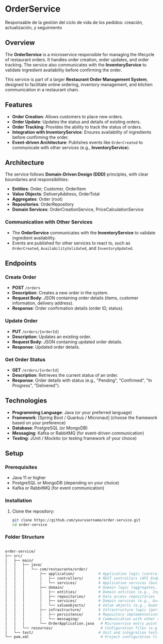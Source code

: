 # OrderService
Responsable de la gestión del ciclo de vida de los pedidos: creación, actualización, y seguimiento


## Overview

The **OrderService** is a microservice responsible for managing the lifecycle of restaurant orders. It handles order creation, order updates, and order tracking. The service also communicates with the **InventoryService** to validate ingredient availability before confirming the order.

This service is part of a larger **Restaurant Order Management System**, designed to facilitate online ordering, inventory management, and kitchen communication in a restaurant chain.

## Features

- **Order Creation**: Allows customers to place new orders.
- **Order Update**: Updates the status and details of existing orders.
- **Order Tracking**: Provides the ability to track the status of orders.
- **Integration with InventoryService**: Ensures availability of ingredients before confirming the order.
- **Event-driven Architecture**: Publishes events like `OrderCreated` to communicate with other services (e.g., **InventoryService**).

## Architecture

The service follows **Domain-Driven Design (DDD)** principles, with clear boundaries and responsibilities:

- **Entities**: Order, Customer, OrderItem
- **Value Objects**: DeliveryAddress, OrderTotal
- **Aggregates**: Order (root)
- **Repositories**: OrderRepository
- **Domain Services**: OrderCreationService, PriceCalculationService

### Communication with Other Services

- The **OrderService** communicates with the **InventoryService** to validate ingredient availability.
- Events are published for other services to react to, such as `OrderCreated`, `AvailabilityValidated`, and `InventoryUpdated`.

## Endpoints

### Create Order
- **POST** `/orders`
- **Description**: Creates a new order in the system.
- **Request Body**: JSON containing order details (items, customer information, delivery address).
- **Response**: Order confirmation details (order ID, status).

### Update Order
- **PUT** `/orders/{orderId}`
- **Description**: Updates an existing order.
- **Request Body**: JSON containing updated order details.
- **Response**: Updated order details.

### Get Order Status
- **GET** `/orders/{orderId}`
- **Description**: Retrieves the current status of an order.
- **Response**: Order details with status (e.g., "Pending", "Confirmed", "In Progress", "Delivered").

## Technologies

- **Programming Language**: Java (or your preferred language)
- **Framework**: [Spring Boot / Quarkus / Micronaut] (choose the framework based on your preference)
- **Database**: PostgreSQL (or MongoDB)
- **Messaging**: Kafka or RabbitMQ (for event-driven communication)
- **Testing**: JUnit / Mockito (or testing framework of your choice)

## Setup

### Prerequisites

- Java 11 or higher
- PostgreSQL or MongoDB (depending on your choice)
- Kafka or RabbitMQ (for event communication)

### Installation

1. Clone the repository:
   ```bash
   git clone https://github.com/yourusername/order-service.git
   cd order-service

### Folder Structure

```bash

order-service/
├── src/
│   ├── main/
│   │   ├── java/
│   │   │   └── com/restaurante/order/
│   │   │       ├── application/           # Application logic (controllers, services)
│   │   │       │   ├── controllers/       # REST controllers (API Endpoints)
│   │   │       │   └── services/          # Application services (business orchestration)
│   │   │       ├── domain/                # Domain logic (aggregates, entities, services)
│   │   │       │   ├── entities/          # Domain entities (e.g., Ingredient, Recipe)
│   │   │       │   ├── repositories/      # Data access repositories
│   │   │       │   ├── services/          # Domain services (e.g., AvailabilityValidationService)
│   │   │       │   └── valueobjects/      # Value objects (e.g., Quantity, UnitOfMeasure)
│   │   │       ├── infrastructure/        # Infrastructure logic (persistence, messaging)
│   │   │       │   ├── persistence/       # Repository implementations (DB access)
│   │   │       │   └── messaging/         # Communication with other services (Kafka, RabbitMQ)
│   │   │       └── OrderApplication.java   # Microservice entry point (main)
│   │   └── resources/                      # Configuration files (e.g., application.properties)
│   └── test/                              # Unit and integration tests
└── pom.xml                                 # Project configuration file (if using Maven)

```
